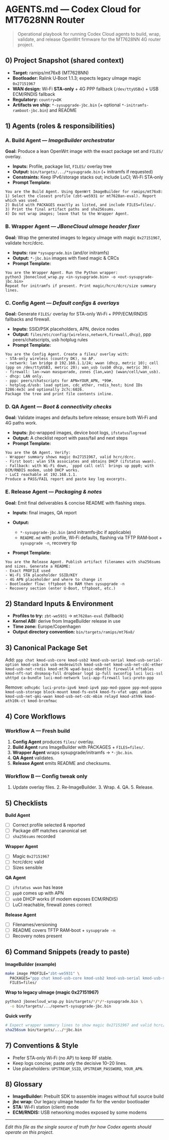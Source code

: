 # AGENTS.md — Codex Cloud for MT7628NN Router

> Operational playbook for running Codex Cloud agents to build, wrap, validate, and release OpenWrt firmware for the MT7628NN 4G router project.

## 0) Project Snapshot (shared context)

* **Target:** ramips/mt76x8 (MT7628NN)
* **Bootloader:** Ralink U‑Boot 1.1.3; expects legacy uImage magic `0x27151967`
* **WAN design:** Wi‑Fi **STA‑only** + 4G PPP fallback (`/dev/ttyUSBx`) + USB ECM/RNDIS fallback
* **Regulatory:** `country=DK`
* **Artifacts we ship:** `*-sysupgrade-jbc.bin` (+ optional `*-initramfs-ramboot-jbc.bin`) and README

## 1) Agents (roles & responsibilities)

### A. Build Agent — *ImageBuilder orchestrator*

**Goal:** Produce a lean OpenWrt image with the exact package set and `FILES/` overlay.

* **Inputs:** Profile, package list, `FILES/` overlay tree
* **Output:** `bin/targets/.../*sysupgrade.bin` (+ initramfs if requested)
* **Constraints:** Keep IPv6/storage stacks out; include LuCI; Wi‑Fi STA‑only
* **Prompt Template:**

```text
You are the Build Agent. Using OpenWrt ImageBuilder for ramips/mt76x8:
1) Select the closest profile (zbt-we5931 or mt7628an-eval). Report which was used.
2) Build with PACKAGES exactly as listed, and include FILES=files/.
3) Print the final artifact paths and sha256sums.
4) Do not wrap images; leave that to the Wrapper Agent.
```

### B. Wrapper Agent — *JBoneCloud uImage header fixer*

**Goal:** Wrap the generated images to legacy uImage with magic `0x27151967`, validate hcrc/dcrc.

* **Inputs:** raw `*sysupgrade.bin` (and/or initramfs)
* **Output:** `*-jbc.bin` images with fixed magic & CRCs
* **Prompt Template:**

```text
You are the Wrapper Agent. Run the Python wrapper:
python3 jbonecloud_wrap.py <in-sysupgrade.bin> -o <out-sysupgrade-jbc.bin>
Repeat for initramfs if present. Print magic/hcrc/dcrc/size summary lines.
```

### C. Config Agent — *Default configs & overlays*

**Goal:** Generate `FILES/` overlay for STA-only Wi‑Fi + PPP/ECM/RNDIS fallbacks and firewall.

* **Inputs:** SSID/PSK placeholders, APN, device nodes
* **Output:** `files/etc/config/{wireless,network,firewall,dhcp}`, ppp peers/chatscripts, usb hotplug rules
* **Prompt Template:**

```text
You are the Config Agent. Create a files/ overlay with:
- STA-only wireless (country DK), no AP.
- network: lan bridge @ 192.168.1.1/24; wwan (dhcp, metric 10); cell (ppp on /dev/ttyUSB3, metric 20); wan_usb (usb0 dhcp, metric 30).
- firewall: lan->wan masquerade, zones {lan,wan} (wwan/cell/wan_usb).
- dhcp: LAN only.
- ppp: peers/chatscripts for APN=YOUR_APN, *99#.
- hotplug.d/usb: load option, cdc_ether, rndis_host; bind IDs 1286:4e3c and optionally 2c7c:6026.
Package the tree and print file contents inline.
```

### D. QA Agent — *Boot & connectivity checks*

**Goal:** Validate images and defaults before release; ensure both Wi‑Fi and 4G paths work.

* **Inputs:** jbc‑wrapped images, device boot logs, `ifstatus`/`logread`
* **Output:** A checklist report with pass/fail and next steps
* **Prompt Template:**

```text
You are the QA Agent. Verify:
- Wrapper summary shows magic 0x27151967, valid hcrc/dcrc.
- First boot: wlan STA associates and obtains DHCP (ifstatus wwan).
- Fallback: with Wi‑Fi down, `pppd call cell` brings up ppp0; with ECM/RNDIS modem, usb0 DHCP works.
- LuCI reachable at 192.168.1.1.
Produce a PASS/FAIL report and paste key log excerpts.
```

### E. Release Agent — *Packaging & notes*

**Goal:** Emit final deliverables & concise README with flashing steps.

* **Inputs:** final images, QA report
* **Output:**

  * `*-sysupgrade-jbc.bin` (and initramfs‑jbc if applicable)
  * `README.md` with: profile, Wi‑Fi defaults, flashing via TFTP RAM‑boot + `sysupgrade -n`, recovery tip
* **Prompt Template:**

```text
You are the Release Agent. Publish artifact filenames with sha256sums and sizes. Generate a README:
- Exact PROFILE used
- Wi‑Fi STA placeholder SSID/KEY
- 4G APN placeholder and where to change it
- Bootloader flow: tftpboot to RAM then sysupgrade -n
- Recovery section (enter U-Boot, tftpboot, etc.)
```

## 2) Standard Inputs & Environment

* **Profiles to try:** `zbt-we5931` → `mt7628an-eval` (fallback)
* **Kernel ABI:** derive from ImageBuilder release in use
* **Time zone:** Europe/Copenhagen
* **Output directory convention:** `bin/targets/ramips/mt76x8/`

## 3) Canonical Package Set

Add: `ppp chat kmod-usb-core kmod-usb2 kmod-usb-serial kmod-usb-serial-option kmod-usb-acm usb-modeswitch kmod-usb-net kmod-usb-net-cdc-ether kmod-usb-net-rndis kmod-mt76 wpad-basic-mbedtls firewall4 nftables kmod-nft-nat dnsmasq-full dropbear logd ip-full swconfig luci luci-ssl uhttpd ca-bundle luci-mod-network luci-app-firewall luci-proto-ppp`

Remove: `odhcp6c luci-proto-ipv6 kmod-ipv6 ppp-mod-pppoe ppp-mod-pppoa kmod-usb-storage block-mount kmod-fs-ext4 kmod-fs-vfat uqmi umbim kmod-usb-net-qmi-wwan kmod-usb-net-cdc-mbim relayd kmod-ath9k kmod-ath10k-ct kmod-brcmfmac`

## 4) Core Workflows

### Workflow A — Fresh build

1. **Config Agent** produces `files/` overlay.
2. **Build Agent** runs ImageBuilder with PACKAGES + `FILES=files/`.
3. **Wrapper Agent** wraps sysupgrade/initramfs → `*-jbc.bin`.
4. **QA Agent** validates.
5. **Release Agent** emits README and checksums.

### Workflow B — Config tweak only

1. Update overlay files. 2. Re‑ImageBuilder. 3. Wrap. 4. QA. 5. Release.

## 5) Checklists

**Build Agent**

* [ ] Correct profile selected & reported
* [ ] Package diff matches canonical set
* [ ] `sha256sums` recorded

**Wrapper Agent**

* [ ] Magic `0x27151967`
* [ ] hcrc/dcrc valid
* [ ] Sizes sensible

**QA Agent**

* [ ] `ifstatus wwan` has lease
* [ ] `ppp0` comes up with APN
* [ ] `usb0` DHCP works (if modem exposes ECM/RNDIS)
* [ ] LuCI reachable, firewall zones correct

**Release Agent**

* [ ] Filenames/versioning
* [ ] README covers TFTP RAM‑boot + `sysupgrade -n`
* [ ] Recovery notes present

## 6) Command Snippets (ready to paste)

**ImageBuilder (example)**

```sh
make image PROFILE="zbt-we5931" \
  PACKAGES="ppp chat kmod-usb-core kmod-usb2 kmod-usb-serial kmod-usb-serial-option kmod-usb-acm usb-modeswitch kmod-usb-net kmod-usb-net-cdc-ether kmod-usb-net-rndis kmod-mt76 wpad-basic-mbedtls firewall4 nftables kmod-nft-nat dnsmasq-full dropbear logd ip-full swconfig luci luci-ssl uhttpd ca-bundle luci-mod-network luci-app-firewall luci-proto-ppp" \
  FILES=files/
```

**Wrap to legacy uImage (magic 0x27151967)**

```sh
python3 jbonecloud_wrap.py bin/targets/*/*/*-sysupgrade.bin \
  -o bin/targets/.../openwrt-sysupgrade-jbc.bin
```

**Quick verify**

```sh
# Expect wrapper summary lines to show magic 0x27151967 and valid hcrc/dcrc
sha256sum bin/targets/.../*jbc.bin
```

## 7) Conventions & Style

* Prefer STA‑only Wi‑Fi (no AP) to keep RF stable.
* Keep logs concise; paste only the decisive 10–20 lines.
* Use placeholders: `UPSTREAM_SSID`, `UPSTREAM_PASSWORD`, `YOUR_APN`.

## 8) Glossary

* **ImageBuilder:** Prebuilt SDK to assemble images without full source build
* **jbc wrap:** Our legacy uImage header fix for the vendor bootloader
* **STA:** Wi‑Fi station (client) mode
* **ECM/RNDIS:** USB networking modes exposed by some modems

---

*Edit this file as the single source of truth for how Codex agents should operate on this project.*
